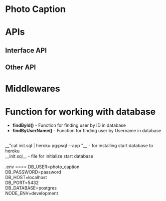Photo Caption
=============


APIs
====
Interface API
-------------




Other API
---------


Middlewares
===========



Function for working with database
==================================
- __findById()__ - Function for finding user by ID in database<br>
- __findByUserName()__ - Function for finding user by Username in database<br>
<br>
__"cat init.sql | heroku pg:psql <db.name> --app <app.name>"__ - for installing start database to heroku <br>
__init.sql__ - file for initialize start database<br>
<br>
.env
====
DB_USER=photo_caption<br>
DB_PASSWORD=password<br>
DB_HOST=localhost<br>
DB_PORT=5432<br>
DB_DATABASE=postgres<br>
NODE_ENV=development<br>